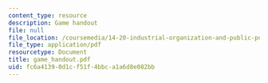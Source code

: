 ```yaml
---
content_type: resource
description: Game handout
file: null
file_location: /coursemedia/14-20-industrial-organization-and-public-policy-spring-2003/fc6a41390d1cf51f4bbca1a6d8e082bb_game_handout.pdf
file_type: application/pdf
resourcetype: Document
title: game_handout.pdf
uid: fc6a4139-0d1c-f51f-4bbc-a1a6d8e082bb
---
```

